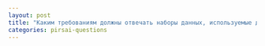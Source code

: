 ```yaml
---
layout: post
title: "Каким требованиям должны отвечать наборы данных, используемые для обучения и валидации моделей?"
categories: pirsai-questions
---
```


